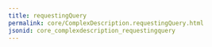```yaml
---
title: requestingQuery
permalink: core/ComplexDescription.requestingQuery.html
jsonid: core_complexdescription_requestingquery
---
```

